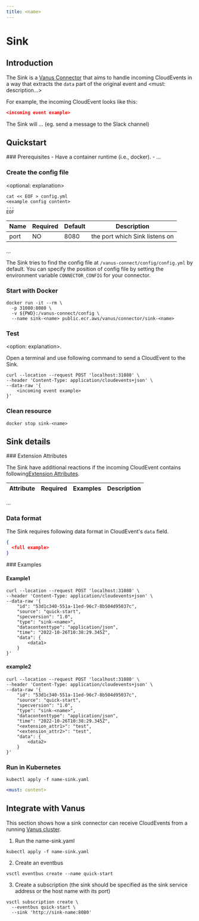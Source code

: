 ```yaml
---
title: <name>
---
```


# <name> Sink

## Introduction

The <name> Sink is a [Vanus Connector](https://www.vanus.dev/introduction/concepts#vanus-connect) that aims to handle incoming CloudEvents in a way that extracts the `data` part of the
original event and <must: description...>

For example, the incoming CloudEvent looks like this:

```json
<incoming event example>
```

The <name> Sink will ... (eg. send a message to the Slack channel)

## Quickstart

<optional prerequisites but recommended>
### Prerequisites
- Have a container runtime (i.e., docker).
- ...
</optional>

### Create the config file

<optional: explanation>

```shell
cat << EOF > config.yml
<example config content>
...
EOF
```

| Name | Required | Default | Description                           |
|:-----|:---------|:--------|---------------------------------------|
| port | NO       | 8080    | the port which <name> Sink listens on |
...

The <name> Sink tries to find the config file at `/vanus-connect/config/config.yml` by default. You can specify the position of config file by setting the environment variable `CONNECTOR_CONFIG` for your connector.

### Start with Docker

```shell
docker run -it --rm \
  -p 31080:8080 \
  -v ${PWD}:/vanus-connect/config \
  --name sink-<name> public.ecr.aws/vanus/connector/sink-<name>
```

### Test
<option: explanation>.

Open a terminal and use following command to send a CloudEvent to the Sink.

```shell
curl --location --request POST 'localhost:31080' \
--header 'Content-Type: application/cloudevents+json' \
--data-raw '{
    <incoming event example>
}'
```

<show result with a paragraph>

### Clean resource

```shell
docker stop sink-<name>
```

## Sink details

<optional>
### Extension Attributes

The <name> Sink have additional reactions if the incoming CloudEvent contains following[Extension Attributes](https://github.com/cloudevents/spec/blob/main/cloudevents/spec.md#extension-context-attributes).


| Attribute      | Required | Examples  | Description                           |
|:---------------|:--------:|:----------|:--------------------------------------|
...
</optional>

### Data format

The <name> Sink requires following data format in CloudEvent's `data` field. 

```json
{
  <full example>
}
```

<optional>
### Examples

#### Example1

```shell
curl --location --request POST 'localhost:31080' \
--header 'Content-Type: application/cloudevents+json' \
--data-raw '{
    "id": "53d1c340-551a-11ed-96c7-8b504d95037c",
    "source": "quick-start",
    "specversion": "1.0",
    "type": "sink-<name>",
    "datacontenttype": "application/json",
    "time": "2022-10-26T10:38:29.345Z",
    "data": {
        <data1>
    }
}'
```

#### example2

```shell
curl --location --request POST 'localhost:31080' \
--header 'Content-Type: application/cloudevents+json' \
--data-raw '{
    "id": "53d1c340-551a-11ed-96c7-8b504d95037c",
    "source": "quick-start",
    "specversion": "1.0",
    "type": "sink-<name>",
    "datacontenttype": "application/json",
    "time": "2022-10-26T10:38:29.345Z",
    "<extension_attr1>": "test",
    "<extension_attr2>": "test",
    "data": {
        <data2>
    }
}'
```

### Run in Kubernetes

```shell
kubectl apply -f name-sink.yaml
```

```yaml
<must: content>
```

## Integrate with Vanus

This section shows how a sink connector can receive CloudEvents from a running [Vanus cluster](https://github.com/linkall-labs/vanus).

1. Run the name-sink.yaml
```shell
kubectl apply -f name-sink.yaml
```

2. Create an eventbus
```shell
vsctl eventbus create --name quick-start
```

3. Create a subscription (the sink should be specified as the sink service address or the host name with its port)
```shell
vsctl subscription create \
  --eventbus quick-start \
  --sink 'http://sink-name:8080'
```
